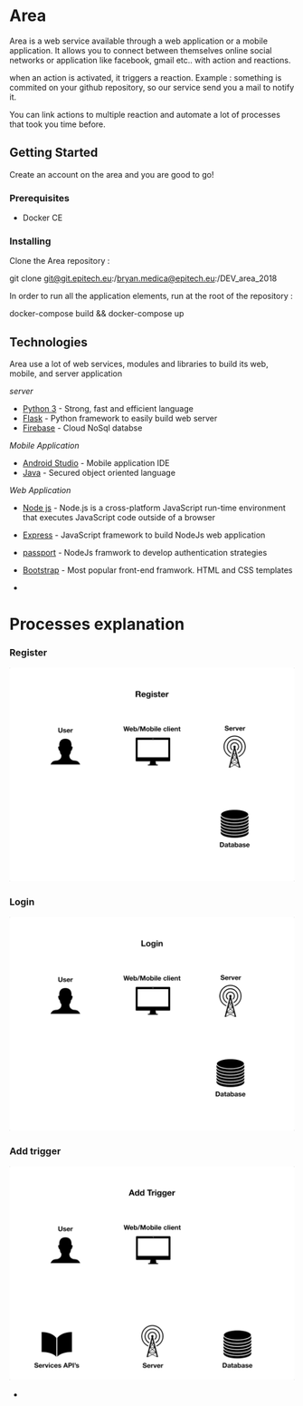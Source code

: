 # Area

Area is a web service available through a web application or a mobile application. It allows you to connect between themselves online social networks or application like facebook, gmail etc.. with action and reactions.

when an action is activated, it triggers a reaction. Example : something is commited on your github repository, so our service send you a mail to notify it.

You can link actions to multiple reaction and automate a lot of processes that took you time before.

## Getting Started

Create an account on the area and you are good to go!

### Prerequisites

* Docker CE

### Installing

Clone the Area repository :

git clone git@git.epitech.eu:/bryan.medica@epitech.eu:/DEV_area_2018

In order to run all the application elements, run at the root of the repository :

docker-compose build && docker-compose up

## Technologies

Area use a lot of web services, modules and libraries to build its web, mobile, and server application

_server_

* [Python 3](https://www.python.org/download/releases/3.0/) - Strong, fast and efficient language
* [Flask](http://flask.pocoo.org/) - Python framework to easily build web server
* [Firebase](https://firebase.google.com/) - Cloud NoSql databse

_Mobile Application_

* [Android Studio](https://developer.android.com/studio) - Mobile application IDE
* [Java](https://www.java.com/fr) - Secured object oriented language

_Web Application_

* [Node js](https://nodejs.org/en) - Node.js is a cross-platform JavaScript run-time environment that executes JavaScript code outside of a browser
* [Express](https://expressjs.com/fr/) - JavaScript framework to build NodeJs web application
* [passport](http://www.passportjs.org/) - NodeJs framwork to develop authentication strategies
* [Bootstrap](https://getbootstrap.com/) - Most popular front-end framwork. HTML and CSS templates

*

# Processes explanation

### Register

![Register](assets/Register_area.gif)

### Login

![Login](assets/Login_area.gif)

### Add trigger

![Add_Trigger](assets/Add_Trigger_area.gif)

*